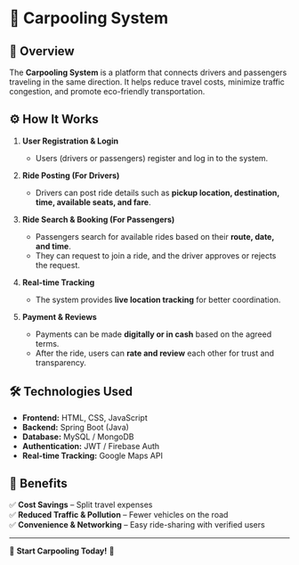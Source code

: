 # 🚗 Carpooling System

## 📌 Overview
The **Carpooling System** is a platform that connects drivers and passengers traveling in the same direction. It helps reduce travel costs, minimize traffic congestion, and promote eco-friendly transportation.

## ⚙️ How It Works

1. **User Registration & Login**
   - Users (drivers or passengers) register and log in to the system.

2. **Ride Posting (For Drivers)**
   - Drivers can post ride details such as **pickup location, destination, time, available seats, and fare**.

3. **Ride Search & Booking (For Passengers)**
   - Passengers search for available rides based on their **route, date, and time**.
   - They can request to join a ride, and the driver approves or rejects the request.

4. **Real-time Tracking**
   - The system provides **live location tracking** for better coordination.

5. **Payment & Reviews**
   - Payments can be made **digitally or in cash** based on the agreed terms.
   - After the ride, users can **rate and review** each other for trust and transparency.

## 🛠️ Technologies Used
- **Frontend:** HTML, CSS, JavaScript
- **Backend:** Spring Boot (Java)
- **Database:** MySQL / MongoDB
- **Authentication:** JWT / Firebase Auth
- **Real-time Tracking:** Google Maps API

## 📢 Benefits
✅ **Cost Savings** – Split travel expenses  
✅ **Reduced Traffic & Pollution** – Fewer vehicles on the road  
✅ **Convenience & Networking** – Easy ride-sharing with verified users  

---

🚀 **Start Carpooling Today!** 🚀
